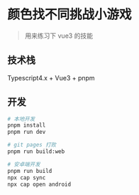 # 颜色找不同挑战小游戏

> 用来练习下 vue3 的技能

## 技术栈

Typescript4.x + Vue3 + pnpm

## 开发

```sh
# 本地开发
pnpm install
pnpm run dev

# git pages 打败
pnpm run build:web

# 安卓端开发
pnpm run build
npx cap sync
npx cap open android
```
